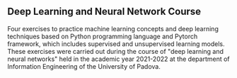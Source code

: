 ## Deep Learning and Neural Network Course

Four exercises to practice machine learning concepts and deep learning techniques based on Python programming language and Pytorch framework,
 which includes supervised and unsupervised learning models.
These exercises were carried out during the course of "deep learning and neural networks" held
in the academic year 2021-2022 at the department of Information Engineering of the University of Padova.
